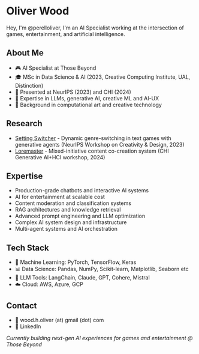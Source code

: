 # Oliver Wood
Hey, I'm @perelloliver, I'm an AI Specialist working at the intersection of games, entertainment, and artificial intelligence.

## About Me
- 🎮 AI Specialist at Those Beyond
- 🎓 MSc in Data Science & AI (2023, Creative Computing Institute, UAL, Distinction)
- 📝 Presented at NeurIPS (2023) and CHI (2024)
- 🔧 Expertise in LLMs, generative AI, creative ML and AI-UX
- 🎨 Background in computational art and creative technology

## Research
- [Setting Switcher](https://neurips.cc/virtual/2023/75066) - Dynamic genre-switching in text games with generative agents (NeurIPS Workshop on Creativity & Design, 2023)
- [Loremaster](https://generativeaiandhci.github.io/papers/2024/genaichi2024_5.pdf) - Mixed-initiative content co-creation system (CHI Generative AI+HCI workshop, 2024)

## Expertise
- Production-grade chatbots and interactive AI systems
- AI for entertainment at scalable cost
- Content moderation and classification systems
- RAG architectures and knowledge retrieval
- Advanced prompt engineering and LLM optimization
- Complex AI system design and infrastructure
- Multi-agent systems and AI orchestration

## Tech Stack
- 🤖 Machine Learning: PyTorch, TensorFlow, Keras
- 📊 Data Science: Pandas, NumPy, Scikit-learn, Matplotlib, Seaborn etc
- 🔧 LLM Tools: LangChain, Claude, GPT, Cohere, Mistral
- ☁️ Cloud: AWS, Azure, GCP

## Contact
- 📧 wood.h.oliver (at) gmail (dot) com
- 🔗 LinkedIn

*Currently building next-gen AI experiences for games and entertainment @ Those Beyond*

